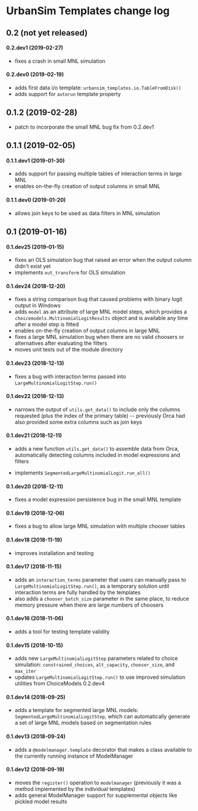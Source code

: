 # UrbanSim Templates change log

## 0.2 (not yet released)

#### 0.2.dev1 (2019-02-27)

- fixes a crash in small MNL simulation

#### 0.2.dev0 (2019-02-19)

- adds first data i/o template: `urbansim_templates.io.TableFromDisk()`
- adds support for `autorun` template property


## 0.1.2 (2019-02-28)

- patch to incorporate the small MNL bug fix from 0.2.dev1


## 0.1.1 (2019-02-05)

#### 0.1.1.dev1 (2019-01-30)

- adds support for passing multiple tables of interaction terms in large MNL
- enables on-the-fly creation of output columns in small MNL

#### 0.1.1.dev0 (2019-01-20)

- allows join keys to be used as data filters in MNL simulation


## 0.1 (2019-01-16)

#### 0.1.dev25 (2019-01-15)

- fixes an OLS simulation bug that raised an error when the output column didn't exist yet
- implements `out_transform` for OLS simulation

#### 0.1.dev24 (2018-12-20)

- fixes a string comparison bug that caused problems with binary logit output in Windows
- adds `model` as an attribute of large MNL model steps, which provides a `choicemodels.MultinomialLogitResults` object and is available any time after a model step is fitted
- enables on-the-fly creation of output columns in large MNL
- fixes a large MNL simulation bug when there are no valid choosers or alternatives after evaluating the filters
- moves unit tests out of the module directory

#### 0.1.dev23 (2018-12-13)

- fixes a bug with interaction terms passed into `LargeMultinomialLogitStep.run()`

#### 0.1.dev22 (2018-12-13)

- narrows the output of `utils.get_data()` to include only the columns requested (plus the index of the primary table) -- previously Orca had also provided some extra columns such as join keys

#### 0.1.dev21 (2018-12-11)

- adds a new function `utils.get_data()` to assemble data from Orca, automatically detecting columns included in model expressions and filters

- implements `SegmentedLargeMultinomialLogit.run_all()`

#### 0.1.dev20 (2018-12-11)

- fixes a model expression persistence bug in the small MNL template

#### 0.1.dev19 (2018-12-06)

- fixes a bug to allow large MNL simulation with multiple chooser tables

#### 0.1.dev18 (2018-11-19)

- improves installation and testing

#### 0.1.dev17 (2018-11-15)

- adds an `interaction_terms` parameter that users can manually pass to `LargeMultinomialLogitStep.run()`, as a temporary solution until interaction terms are fully handled by the templates
- also adds a `chooser_batch_size` parameter in the same place, to reduce memory pressure when there are large numbers of choosers

#### 0.1.dev16 (2018-11-06)

- adds a tool for testing template validity

#### 0.1.dev15 (2018-10-15)

- adds new `LargeMultinomialLogitStep` parameters related to choice simulation: `constrained_choices`, `alt_capacity`, `chooser_size`, and `max_iter`
- updates `LargeMultinomialLogitStep.run()` to use improved simulation utilities from ChoiceModels 0.2.dev4

#### 0.1.dev14 (2018-09-25)

- adds a template for segmented large MNL models: `SegmentedLargeMultinomialLogitStep`, which can automatically generate a set of large MNL models based on segmentation rules

#### 0.1.dev13 (2018-09-24)

- adds a `@modelmanager.template` decorator that makes a class available to the currently running instance of ModelManager

#### 0.1.dev12 (2018-09-19)

- moves the `register()` operation to `modelmanager` (previously it was a method implemented by the individual templates)
- adds general ModelManager support for supplemental objects like pickled model results